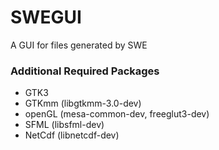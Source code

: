 # SWEGUI

A GUI for files generated by SWE

### Additional Required Packages

 - GTK3
 - GTKmm (libgtkmm-3.0-dev)
 - openGL (mesa-common-dev, freeglut3-dev)
 - SFML (libsfml-dev)
 - NetCdf (libnetcdf-dev)